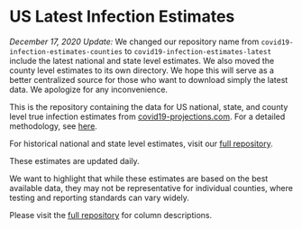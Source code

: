 # US Latest Infection Estimates

*December 17, 2020 Update:* We changed our repository name from `covid19-infection-estimates-counties` to `covid19-infection-estimates-latest` include the latest national and state level estimates. We also moved the county level estimates to its own directory. We hope this will serve as a better centralized source for those who want to download simply the latest data. We apologize for any inconvenience.

This is the repository containing the data for US national, state, and county level true infection estimates from [covid19-projections.com](https://covid19-projections.com/). For a detailed methodology, see [here](https://covid19-projections.com/estimating-true-infections-revisited/).

For historical national and state level estimates, visit our [full repository](https://github.com/youyanggu/covid19_projections/tree/master/infection_estimates).

These estimates are updated daily.

We want to highlight that while these estimates are based on the best available data, they may not be representative for individual counties, where testing and reporting standards can vary widely.

Please visit the [full repository](https://github.com/youyanggu/covid19_projections/tree/master/infection_estimates) for column descriptions.
